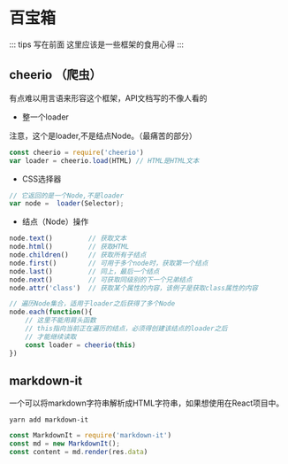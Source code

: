 # 百宝箱

::: tips 写在前面
这里应该是一些框架的食用心得
:::

## cheerio （爬虫）

有点难以用言语来形容这个框架，API文档写的不像人看的

* 整一个loader

注意，这个是loader,不是结点Node。（最痛苦的部分）

```ts
const cheerio = require('cheerio')
var loader = cheerio.load(HTML) // HTML是HTML文本
```

* CSS选择器

```ts
// 它返回的是一个Node,不是loader
var node =  loader(Selector);  
```

* 结点（Node）操作

```ts
node.text()         // 获取文本
node.html()         // 获取HTML
node.children()     // 获取所有子结点
node.first()        // 可用于多个node时，获取第一个结点
node.last()         // 同上，最后一个结点
node.next()         // 可获取同级别的下一个兄弟结点
node.attr('class')  // 获取某个属性的内容，该例子是获取class属性的内容

// 遍历Node集合，适用于loader之后获得了多个Node
node.each(function(){
    // 这里不能用肩头函数
    // this指向当前正在遍历的结点，必须得创建该结点的loader之后
    // 才能继续读取
    const loader = cheerio(this)
})
```

## markdown-it

一个可以将markdown字符串解析成HTML字符串，如果想使用在React项目中。

```shell
yarn add markdown-it
```

```ts
const MarkdownIt = require('markdown-it')
const md = new MarkdownIt();
const content = md.render(res.data)
```